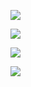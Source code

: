 ![](http://hello-meta.xyz//common/夜班店长工作流程-新版_01.png)

![](http://hello-meta.xyz//common/夜班店长工作流程-新版_02.png)

![](http://hello-meta.xyz//common/夜班店长工作流程-新版_03.png)

![](http://hello-meta.xyz//common/夜班店长工作流程-新版_04.png)